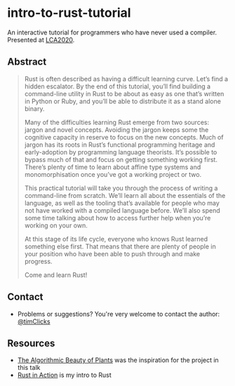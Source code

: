 # intro-to-rust-tutorial

An interactive tutorial for programmers who have never used a compiler. Presented at [LCA2020](https://linux.conf.au/schedule/presentation/89/). 


## Abstract

> Rust is often described as having a difficult learning curve. Let’s find a hidden escalator. By the end of this tutorial, you’ll find building a command-line utility in Rust to be about as easy as one that’s written in Python or Ruby, and you’ll be able to distribute it as a stand alone binary.
> 
> Many of the difficulties learning Rust emerge from two sources: jargon and novel concepts. Avoiding the jargon keeps some the cognitive capacity in reserve to focus on the new concepts. Much of jargon has its roots in Rust’s functional programming heritage and early-adoption by programming language theorists. It’s possible to bypass much of that and focus on getting something working first. There’s plenty of time to learn about affine type systems and 
monomorphisation once you’ve got a working project or two.
> 
> This practical tutorial will take you through the process of writing a command-line from scratch. We’ll learn all about the essentials of the language, as well as the tooling that’s available for people who may not have worked with a compiled language before. We’ll also spend some time talking about how to access further help when you’re working on your own.
>
> At this stage of its life cycle, everyone who knows Rust learned something else first. That means that there are plenty of people in your position who have been able to push through and make progress.
>
> Come and learn Rust!


## Contact

- Problems or suggestions? You're very welcome to contact the author: [@timClicks](https://twitter.com/timClicks)


## Resources

- [The Algorithmic Beauty of Plants](http://algorithmicbotany.org/papers/#abop) was the inspiration for the project in this talk
- [Rust in Action](https://www.manning.com/books/rust-in-action?a_aid=rust&a_bid=0367c58f&chan=github) is my intro to Rust

